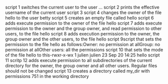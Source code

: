 script 1  switches the current user to the user ...
script 2  prints the effective username of the current user
script 3
script 4 changes the owner of the file hello to the user betty
script 5 creates an empty file called hello
script 6 adds execute permission to the owner of the file hello
script 7  adds execute permission to the owner and the group owner, and read permission to other users, to the file hello
script 8 adds execution permission to the owner, the group owner and the other users, to the file hello
script 9script that sets the permission to the file hello as follows:Owner: no permission at allGroup: no permission at allOther users: all the permissions
script 10 that sets the mode of the file hello to this-rwxr-x-wx 1 julien julien 23 Sep 20 14:25 hello
script 11
scritp 12 adds execute permission to all subdirectories of the current directory for the owner, the group owner and all other users. Regular files should not be changed
script 13  creates a directory called my_dir with permissions 751 in the working directory